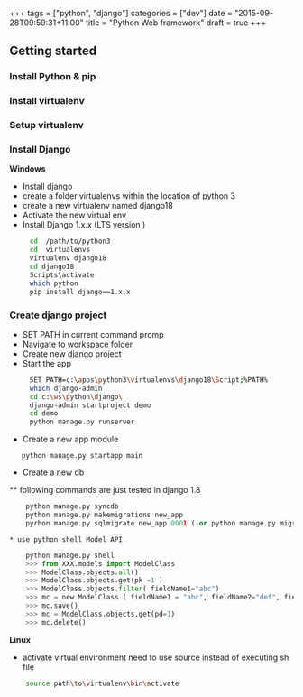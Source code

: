 +++
tags = ["python", "django"]
categories = ["dev"]
date = "2015-09-28T09:59:31+11:00"
title = "Python Web framework"
draft = true
+++

## Getting started

### Install Python & pip

### Install virtualenv

### Setup virtualenv

### Install Django

**Windows**

* Install django
 * create a folder virtualenvs within the location of python 3
 * create a new virtualenv named django18
 * Activate the new virtual env
 * Install Django 1.x.x (LTS version ) 

```bash
     cd  /path/to/python3
     cd  virtualenvs
     virtualenv django18
     cd django18
     Scripts\activate
     which python
     pip install django==1.x.x
```

### Create django project 

* SET PATH in current command promp
* Navigate to workspace folder
* Create new django project
* Start the app

```bash
     SET PATH=c:\apps\python3\virtualenvs\django18\Script;%PATH%
     which django-admin
     cd c:\ws\python\django\
     django-admin startproject demo
     cd demo
     python manage.py runserver
```

* Create a new app module

`    python manage.py startapp main     `

* Create a new db 

**  following commands are just tested in django 1.8

```python
    python manage.py syncdb 
    python manage.py makemigrations new_app 
    pyrhon manage.py sqlmigrate new_app 0001 ( or python manage.py migrate new_app 0001 )
```

    * use python shell Model API

```python
    python manage.py shell
    >>> from XXX.models import ModelClass
    >>> ModelClass.objects.all()
    >>> ModelClass.objects.get(pk =1 )
    >>> ModelClass.objects.filter( fieldName1="abc")
    >>> mc = new ModelClass.( fieldName1 = "abc", fieldName2="def", fieldName3 = 3 )
    >>> mc.save()
    >>> mc = ModelClass.objects.get(pd=1)
    >>> mc.delete()    
```

**Linux**

* activate virtual environment need to use source instead of executing sh file
```bash
    source path\to\virtualenv\bin\activate
```
